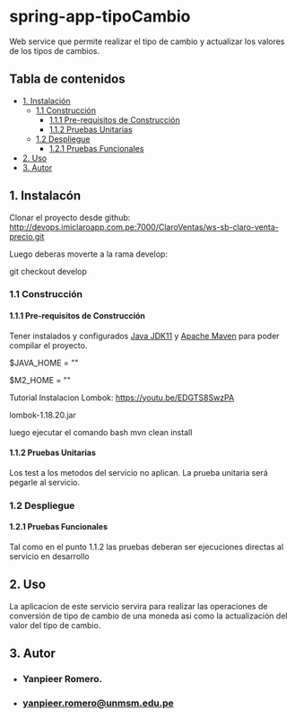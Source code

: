 spring-app-tipoCambio
======================
Web service que permite realizar el tipo de cambio y actualizar los valores de los tipos de cambios.
## Tabla de contenidos

- [1. Instalación](#instalacion)
    - [1.1 Construcción](#proceso-construccion)
        - [1.1.1 Pre-requisitos de Construcción](#pre-requisitos-de-construccion)
        - [1.1.2 Pruebas Unitarias](#pruebas-unitarias)
    - [1.2 Despliegue](#proceso-despliegue)
        - [1.2.1 Pruebas Funcionales](#pruebas-funcionales)
- [2. Uso](#uso)
- [3. Autor](#autor)

## 1. Instalacón

Clonar el proyecto desde github:
http://devops.imiclaroapp.com.pe:7000/ClaroVentas/ws-sb-claro-venta-precio.git

Luego deberas moverte a la rama develop:

git checkout develop

### 1.1 Construcción

#### 1.1.1 Pre-requisitos de Construcción


Tener instalados y configurados [Java JDK11](https://www.oracle.com/java/technologies/downloads/#java11) y [Apache Maven](https://maven.apache.org/download.cgi) para poder compilar el proyecto.


$JAVA_HOME = ""

$M2_HOME = ""

Tutorial Instalacion Lombok: https://youtu.be/EDGTS8SwzPA

lombok-1.18.20.jar

luego ejecutar el comando
bash
mvn clean install

#### 1.1.2 Pruebas Unitarias
Los test a los metodos del servicio no aplican.
La prueba unitaria será pegarle al servicio.

### 1.2 Despliegue

#### 1.2.1 Pruebas Funcionales

Tal como en el punto 1.1.2 las pruebas deberan ser ejecuciones directas al servicio en desarrollo
## 2. Uso
La aplicacion de este servicio servira para realizar las operaciones de conversión de tipo de cambio 
de una moneda asi como la actualización del valor del tipo de cambio.

<a name="autores"></a>
## 3. Autor
- ### Yanpieer Romero.
- ### yanpieer.romero@unmsm.edu.pe